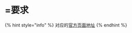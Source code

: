 # =要求

{% hint style="info" %}
对应的[官方页面地址](https://contributing.bitwarden.com/architecture/security/requirements)
{% endhint %}

